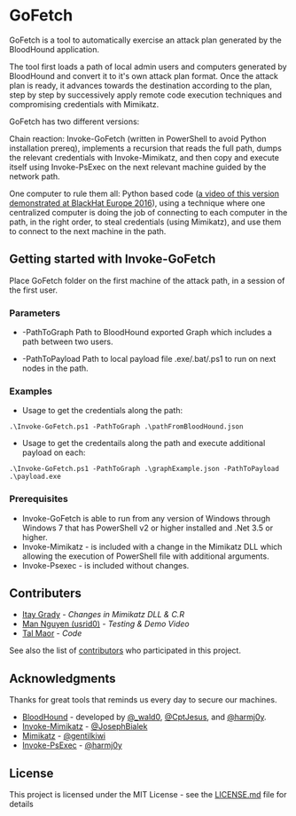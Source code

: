 # GoFetch

GoFetch is a tool to automatically exercise an attack plan generated by the BloodHound application.

The tool first loads a path of local admin users and computers generated by BloodHound and convert it to it's own attack plan format. 
Once the attack plan is ready, it advances towards the destination according to the plan, step by step by successively apply remote code execution techniques and compromising credentials with Mimikatz.

GoFetch has two different versions:

Chain reaction:
Invoke-GoFetch (written in PowerShell to avoid Python installation prereq), implements a recursion that reads the full path, dumps the relevant credentials with Invoke-Mimikatz, and then copy and execute itself using Invoke-PsExec on the next relevant machine guided by the network path.

One computer to rule them all:
Python based code ([a video of this version demonstrated at BlackHat Europe 2016](https://www.youtube.com/watch?v=dPsLVE0R1Tg)), using a technique where one centralized computer is doing the job of connecting to each computer in the path, in the right order, to steal credentials (using Mimikatz), and use them to connect to the next machine in the path. 

## Getting started with Invoke-GoFetch

Place GoFetch folder on the first machine of the attack path, in a session of the first user.

### Parameters

* -PathToGraph
Path to BloodHound exported Graph which includes a path between two users.

* -PathToPayload
Path to local payload file .exe/.bat/.ps1 to run on next nodes in the path.

### Examples
* Usage to get the credentials along the path:
```
.\Invoke-GoFetch.ps1 -PathToGraph .\pathFromBloodHound.json
```
* Usage to get the credentails along the path and execute additional payload on each:
```
.\Invoke-GoFetch.ps1 -PathToGraph .\graphExample.json -PathToPayload .\payload.exe
```

### Prerequisites

* Invoke-GoFetch is able to run from any version of Windows through Windows 7 that has PowerShell v2 or higher installed and .Net 3.5 or higher.
* Invoke-Mimikatz - is included with a change in the Mimikatz DLL which allowing the execution of PowerShell file with additional arguments.
* Invoke-Psexec - is included without changes. 

## Contributers
* [Itay Grady](https://twitter.com/ItaiGrady) - *Changes in Mimikatz DLL & C.R*
* [Man Nguyen (usrid0)]() - *Testing & Demo Video*
* [Tal Maor](https://twitter.com/TaltheMaor) - *Code*

See also the list of [contributors](https://github.com/your/project/contributors) who participated in this project.

## Acknowledgments
Thanks for great tools that reminds us every day to secure our machines. 
* [BloodHound](https://github.com/BloodHoundAD/BloodHound) - developed by [@_wald0](https://www.twitter.com/_wald0), [@CptJesus](https://twitter.com/CptJesus), and [@harmj0y](https://twitter.com/harmj0y).
* [Invoke-Mimikatz](https://github.com/PowerShellMafia/PowerSploit/blob/master/Exfiltration/Invoke-Mimikatz.ps1) - [@JosephBialek](https://twitter.com/JosephBialek)
* [Mimikatz](https://github.com/gentilkiwi/mimikatz) - [@gentilkiwi](https://twitter.com/gentilkiwi)
* [Invoke-PsExec](https://github.com/EmpireProject/Empire/blob/master/data/module_source/lateral_movement/Invoke-PsExec.ps1) - [@harmj0y](https://twitter.com/harmj0y)

## License

This project is licensed under the MIT License - see the [LICENSE.md](LICENSE.md) file for details
